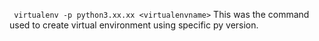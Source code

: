 ` virtualenv -p python3.xx.xx <virtualenvname>`
This was the command used to create virtual environment using specific py version.
